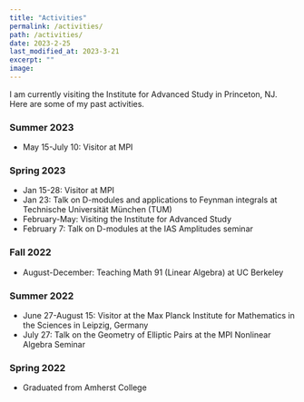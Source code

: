 ```yaml
---
title: "Activities"
permalink: /activities/
path: /activities/
date: 2023-2-25
last_modified_at: 2023-3-21
excerpt: ""
image: 
---
```


I am currently visiting the Institute for Advanced Study in Princeton, NJ. Here are some of my past activities.

### Summer 2023
* May 15-July 10: Visitor at MPI

### Spring 2023
* Jan 15-28: Visitor at MPI
* Jan 23: Talk on D-modules and applications to Feynman integrals at Technische Universität München (TUM)
* February-May: Visiting the Institute for Advanced Study
* February 7: Talk on D-modules at the IAS Amplitudes seminar

### Fall 2022
*  August-December: Teaching Math 91 (Linear Algebra) at UC Berkeley

### Summer 2022
* June 27-August 15: Visitor at the Max Planck Institute for Mathematics in the Sciences in Leipzig, Germany
* July 27: Talk on the Geometry of Elliptic Pairs at the MPI Nonlinear Algebra Seminar

### Spring 2022
* Graduated from Amherst College
